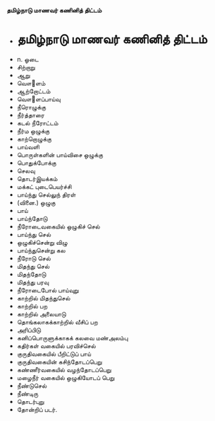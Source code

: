 **தமிழ்நாடு மாணவர் கணினித் திட்டம்**
- # தமிழ்நாடு மாணவர் கணினித் திட்டம்
- n. ஓடை
- சிற்றாறு
- ஆறு
- வௌ஢ளம்
- ஆற்றோட்டம்
- வௌ஢ளப்பாய்வு
- நீரொழுக்கு
- நீர்த்தாரை
- கடல் நீரோட்டம்
- நீர்ம ஒழுக்கு
- காற்றொழுக்கு
- பாய்வளி
- பொருள்களின் பாய்விசை ஒழுக்கு
- பொதுக்போக்கு
- செலவு
- தொடர்இயக்கம்
- மக்கட் புடைபெயர்ச்சி
- பாய்ந்து செல்லுந் திரள்
- (வினை.) ஒழுகு
- பாய்
- பாய்ந்தோடு
- நீரோடைவகையில் ஒழுகிச் செல்
- பாய்ந்து செல்
-  ஒழுகிச்சென்று விழு
- பாய்ந்துசென்று கல
- நீரோடு செல்
- மிதந்து செல்
- மிதந்தோடு
- மிதந்து பரவு
- நீரோடைபோல் பாய்வுறு
- காற்றில் மிதந்துசெல்
- காற்றில் பற
- காற்றில் அலையாடு
- தொங்கலாகக்காற்றில் வீசிப் பற
- அரிப்பிடு
- கனிப்பொருளுக்காகக்  கலவை மண்அலம்பு
- கதிர்கள் வகையில் பரவிச்செல்
- குருதிவகையில்  பீறிட்டுப் பாய்
- குருதிவகையின் கசிந்தோடப்பெறு
- கண்ணீர்வகையில் வழந்தோடப்பெறு
- மழைநீர் வகையில் ஒழுகியோடப் பெறு
- நீண்டுசெல்
- நீண்டிரு
- தொடர்புறு
- தோன்றிப் படர்.

